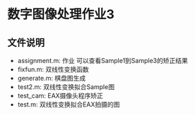 # 数字图像处理作业3

## 文件说明

- assignment.m: 作业 可以查看Sample1到Sample3的矫正结果
- fixfun.m: 双线性变换函数
- generate.m: 棋盘图生成
- test2.m: 双线性变换拟合Sample图
- test_cam: EAX摄像头程序矫正
- test.m: 双线性变换拟合EAX拍摄的图